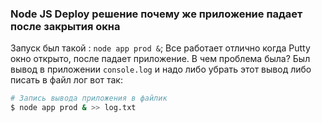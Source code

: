 ### Node JS Deploy решение почему же приложение падает после закрытия окна
Запуск был такой : `node app prod &`; Все работает отлично когда Putty окно открыто, после падает приложение. В чем проблема была? Был вывод в приложении `console.log` и надо либо убрать этот вывод либо писать в файл лог вот так:
```bash
# Запись вывода приложения в файлик
$ node app prod & >> log.txt
```